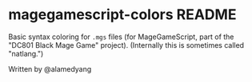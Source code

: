 # magegamescript-colors README

Basic syntax coloring for `.mgs` files (for MageGameScript, part of the "DC801 Black Mage Game" project). (Internally this is sometimes called "natlang.")

Written by @alamedyang
